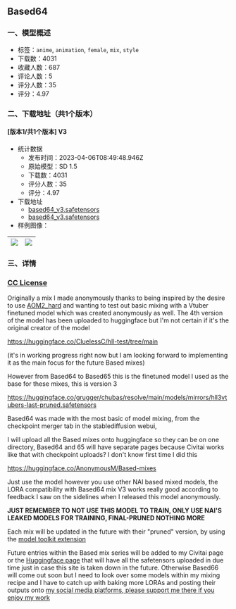 ## Based64
### 一、模型概述

- 标签：`anime`, `animation`, `female`, `mix`, `style`
- 下载数：4031
- 收藏人数：687
- 评论人数：5
- 评分人数：35
- 评分：4.97

### 二、下载地址（共1个版本）

#### [版本1/共1个版本] V3

- 统计数据
  - 发布时间：2023-04-06T08:49:48.946Z
  - 原始模型：SD 1.5
  - 下载数：4031
  - 评分人数：35
  - 评分：4.97
- 下载地址
  - [based64_v3.safetensors](https://civitai.com/api/download/models/37919?type=Model&format=SafeTensor&size=full&fp=fp16)
  - [based64_v3.safetensors](https://civitai.com/api/download/models/37919)
- 样例图像：

| <img src="https://image.civitai.com/xG1nkqKTMzGDvpLrqFT7WA/831908fe-c4fd-4cc0-4f9e-f901a007ac00/width=450/419361.jpeg" /> | <img src="https://image.civitai.com/xG1nkqKTMzGDvpLrqFT7WA/212cf6de-0b7e-4034-483e-2fb3f1418f00/width=450/419364.jpeg" /> |
| ---- | ---- |


### 三、详情
<h3><a target="_blank" rel="ugc" href="https://mega.nz/file/qExmQBQA#9eyI78TMEJu8V4c84UWitrlDAjyqxrxSVc1D5ktb87k">CC License</a></h3><p></p><p>Originally a mix I made anonymously thanks to being inspired by the desire to use <a rel="ugc" href="https://huggingface.co/AnonymousM/Based-mixes">AOM2_hard</a> and wanting to test out basic mixing with a Vtuber finetuned model which was created anonymously as well. The 4th version of the model has been uploaded to huggingface but I'm not certain if it's the original creator of the model</p><p></p><p><a target="_blank" rel="ugc" href="https://huggingface.co/CluelessC/hll-test/tree/main">https://huggingface.co/CluelessC/hll-test/tree/main</a></p><p></p><p>(it's in working progress right now but I am looking forward to implementing it as the main focus for the future Based mixes)</p><p></p><p>However from Based64 to Based65 this is the finetuned model I used as the base for these mixes, this is version 3</p><p><a target="_blank" rel="ugc" href="https://huggingface.co/grugger/chubas/resolve/main/models/mirrors/hll3vtubers-last-pruned.safetensors">https://huggingface.co/grugger/chubas/resolve/main/models/mirrors/hll3vtubers-last-pruned.safetensors</a></p><p></p><p>Based64 was made with the most basic of model mixing, from the checkpoint merger tab in the stablediffusion webui,</p><p></p><p>I will upload all the Based mixes onto huggingface so they can be on one directory, Based64 and 65 will have separate pages because Civitai works like that with checkpoint uploads? I don't know first time I did this</p><p><a target="_blank" rel="ugc" href="https://huggingface.co/AnonymousM/Based-mixes">https://huggingface.co/AnonymousM/Based-mixes</a></p><p></p><p></p><p>Just use the model however you use other NAI based mixed models, the LORA compatibility with Based64 mix V3 works really good according to feedback I saw on the sidelines when I released this model anonymously. </p><p><strong>JUST REMEMBER TO NOT USE THIS MODEL TO TRAIN, ONLY USE NAI'S LEAKED MODELS FOR TRAINING, FINAL-PRUNED NOTHING MORE</strong></p><p></p><p>Each mix will be updated in the future with their "pruned" version, by using the <a target="_blank" rel="ugc" href="https://github.com/arenasys/stable-diffusion-webui-model-toolkit">model toolkit extension</a></p><p></p><p>Future entries within the Based mix series will be added to my Civitai page or the <a rel="ugc" href="https://huggingface.co/AnonymousM/Based-mixes">Huggingface page</a> that will have all the safetensors uploaded in due time just in case this site is taken down in the future. Otherwise Based66 will come out soon but I need to look over some models within my mixing recipe and I have to catch up with baking more LORAs and posting their outputs onto <a target="_blank" rel="ugc" href="https://linktr.ee/anonymousm">my social media platforms, please support me there if you enjoy my work</a></p>